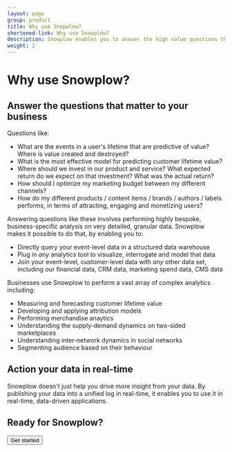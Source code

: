 ```yaml
---
layout: page
group: product
title: Why use Snopwlow?
shortened-link: Why use Snowplow?
description: Snowplow enables you to answer the high value questions that drive your bottom line - questions that require very bespoke, company-specific analysis and rich customer-level and event-level data
weight: 2
---
```


# Why use Snowplow?

## Answer the questions that matter to your business

Questions like:

* What are the events in a user's lifetime that are predictive of value? Where is value created and destroyed?
* What is the most effective model for predicting customer lifetime value?
* Where should we invest in our product and service? What expected return do we expect on that investment? What was the actual return?
* How should I optimize my marketing budget between my different channels?
* How do my different products / content items / brands / authors / labels performs, in terms of attracting, engaging and monetizing users?

Answering questions like these involves performing highly bespoke, business-specific analysis on very detailed, granular data. Snowplow makes it possible to do that, by enabling you to:

* Directly query your event-level data in a structured data warehouse 
* Plug in *any* analytics tool to visualize, interrogate and model that data
* Join your event-level, customer-level data with *any* other data set, including our financial data, CRM data, marketing spend data, CMS data

Businesses use Snowplow to perform a vast array of complex analytics including:

* Measuring and forecasting customer lifetime value
* Developing and applying attribution models
* Performing merchandise anaytics
* Understanding the supply-demand dynamics on two-sided marketplaces
* Understanding inter-network dynamics in social networks
* Segmenting audience based on their behaviour


## Action your data in real-time

Snowplow doesn't just help you drive more insight from your data. By publishing your data into a unified log in real-time, it enables you to use it in real-time, data-driven applications.

## Ready for Snowplow?

<div class="html">
	<a href="get-started.html">
		<button class="btn btn-large btn-primary" type="button">Get started</button>
	</a>
</div>